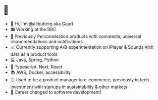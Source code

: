 # :wave:

- :eyes: Hi, I'm @allbutterg aka Gauri
- :radio: Working at the BBC
- :sparkling_heart: Previously Personalisation products with comments, universal recommendations and notifications 
- :chart_with_upwards_trend: Currently supporting A/B experimentation on iPlayer & Sounds with data as a product tools
- :computer: Java, Spring, Python
- :school_satchel: Typescript, Next, React
- :books: AWS, Docker, accessibility
- :full_moon: Used to be a product manager in e-commerce, previously in tech investment with startups in sustainability & other markets
- :seedling: Career changed to software development!

